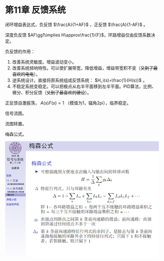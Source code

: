 # 第11章 反馈系统

闭环增益表达式，负反馈 $\frac{A}{1+AF}$ ，正反馈 $\frac{A}{1-AF}$ 。

深度负反馈 $AF\gg1\implies H\approx\frac{1}{F}$，环路增益仅由反馈系数决定。

负反馈的作用：

1. 改善系统灵敏度。增益波动变小。
2. 改善系统频响特性。可以使扩展带宽，降低增益，增益带宽积不变（~~又到了最喜欢的电电~~）。
3. 逆系统设计。直接将原系统组成反馈系统： $H_i(s)=\frac{1}{H(s)}$ 。
4. 不稳定系统变稳定。可以把极点从右半平面移到左半平面。PID算法，比例、微分、积分反馈（~~又到了最喜欢的硬设~~）。

正反馈自激振荡， $A(s)F(s)=1$ （模值为1，辐角2pi），临界稳定。

信号流图。

流图转置。

梅森公式。

![2024春信号与系统25第二十三讲11.1,11.6_45](../../assets/images/course_notes/signal_system/ch11_img1.png)
